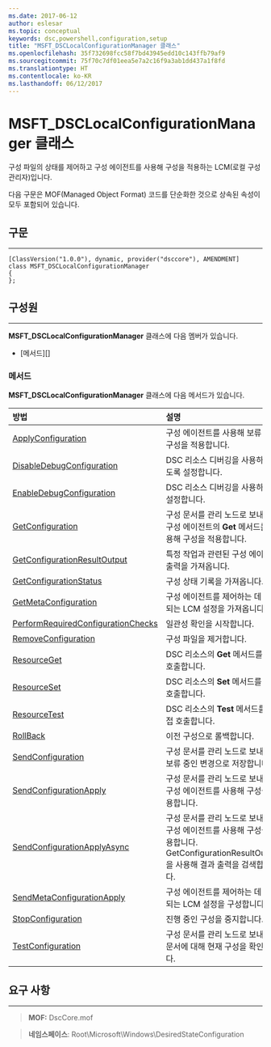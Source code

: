 ```yaml
---
ms.date: 2017-06-12
author: eslesar
ms.topic: conceptual
keywords: dsc,powershell,configuration,setup
title: "MSFT_DSCLocalConfigurationManager 클래스"
ms.openlocfilehash: 35f732698fcc58f7bd43945edd10c143ffb79af9
ms.sourcegitcommit: 75f70c7df01eea5e7a2c16f9a3ab1dd437a1f8fd
ms.translationtype: HT
ms.contentlocale: ko-KR
ms.lasthandoff: 06/12/2017
---
```

# <a name="msftdsclocalconfigurationmanager-class"></a>MSFT_DSCLocalConfigurationManager 클래스

구성 파일의 상태를 제어하고 구성 에이전트를 사용해 구성을 적용하는 LCM(로컬 구성 관리자)입니다.

다음 구문은 MOF(Managed Object Format) 코드를 단순화한 것으로 상속된 속성이 모두 포함되어 있습니다.

## <a name="syntax"></a>구문
------

``` syntax
[ClassVersion("1.0.0"), dynamic, provider("dsccore"), AMENDMENT]
class MSFT_DSCLocalConfigurationManager
{
};
```

## <a name="members"></a>구성원
-------

**MSFT_DSCLocalConfigurationManager** 클래스에 다음 멤버가 있습니다.

-   [메서드][]

### <a name="methods"></a>메서드

**MSFT_DSCLocalConfigurationManager** 클래스에 다음 메서드가 있습니다.

|방법 |설명 |
|:--- |:---|
| [ApplyConfiguration](msft-dsclocalconfigurationmanager-applyconfiguration.md)| 구성 에이전트를 사용해 보류 중인 구성을 적용합니다.| 
| [DisableDebugConfiguration](msft-dsclocalconfigurationmanager-disabledebugconfiguration.md)| DSC 리소스 디버깅을 사용하지 않도록 설정합니다.| 
| [EnableDebugConfiguration](msft-dsclocalconfigurationmanager-enabledebugconfiguration.md)| DSC 리소스 디버깅을 사용하도록 설정합니다.| 
| [GetConfiguration](msft-dsclocalconfigurationmanager-getconfiguration.md)| 구성 문서를 관리 노드로 보내고, 구성 에이전트의 **Get** 메서드를 사용해 구성을 적용합니다.| 
| [GetConfigurationResultOutput](msft-dsclocalconfigurationmanager-getconfigurationresultoutput.md)| 특정 작업과 관련된 구성 에이전트 출력을 가져옵니다.| 
| [GetConfigurationStatus](msft-dsclocalconfigurationmanager-getconfigurationstatus.md)| 구성 상태 기록을 가져옵니다.| 
| [GetMetaConfiguration](msft-dsclocalconfigurationmanager-getmetaconfiguration.md)| 구성 에이전트를 제어하는 데 사용되는 LCM 설정을 가져옵니다.| 
| [PerformRequiredConfigurationChecks](msft-dsclocalconfigurationmanager-performrequiredconfigurationchecks.md)| 일관성 확인을 시작합니다.| 
| [RemoveConfiguration](msft-dsclocalconfigurationmanager-removeconfiguration.md)| 구성 파일을 제거합니다.| 
| [ResourceGet](msft-dsclocalconfigurationmanager-resourceget.md)| DSC 리소스의 **Get** 메서드를 직접 호출합니다.| 
| [ResourceSet](msft-dsclocalconfigurationmanager-resourceset.md)| DSC 리소스의 **Set** 메서드를 직접 호출합니다.| 
| [ResourceTest](msft-dsclocalconfigurationmanager-resourcetest.md)| DSC 리소스의 **Test** 메서드를 직접 호출합니다.| 
| [RollBack](msft-dsclocalconfigurationmanager-rollback.md)| 이전 구성으로 롤백합니다.| 
| [SendConfiguration](msft-dsclocalconfigurationmanager-sendconfiguration.md)| 구성 문서를 관리 노드로 보내고 보류 중인 변경으로 저장합니다.| 
| [SendConfigurationApply](msft-dsclocalconfigurationmanager-sendconfigurationapply.md)| 구성 문서를 관리 노드로 보내고, 구성 에이전트를 사용해 구성을 적용합니다.| 
| [SendConfigurationApplyAsync](msft-dsclocalconfigurationmanager-sendconfigurationapplyasync.md)| 구성 문서를 관리 노드로 보내고, 구성 에이전트를 사용해 구성을 적용합니다. GetConfigurationResultOutput을 사용해 결과 출력을 검색합니다.| 
| [SendMetaConfigurationApply](msft-dsclocalconfigurationmanager-sendmetaconfigurationapply.md)| 구성 에이전트를 제어하는 데 사용되는 LCM 설정을 구성합니다.| 
| [StopConfiguration](msft-dsclocalconfigurationmanager-stopconfiguration.md)| 진행 중인 구성을 중지합니다.| 
| [TestConfiguration](msft-dsclocalconfigurationmanager-testconfiguration.md)| 구성 문서를 관리 노드로 보내고, 문서에 대해 현재 구성을 확인합니다.| 



 

## <a name="requirements"></a>요구 사항
------------
>**MOF:** DscCore.mof

>**네임스페이스**: Root\Microsoft\Windows\DesiredStateConfiguration



 

 




